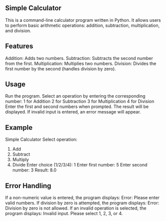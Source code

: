 ## Simple Calculator
This is a command-line calculator program written in Python. It allows users to perform basic arithmetic operations: addition, subtraction, multiplication, and division.

## Features
Addition: Adds two numbers.
Subtraction: Subtracts the second number from the first.
Multiplication: Multiplies two numbers.
Division: Divides the first number by the second (handles division by zero).

## Usage
Run the program.
Select an operation by entering the corresponding number:
1 for Addition
2 for Subtraction
3 for Multiplication
4 for Division
Enter the first and second numbers when prompted.
The result will be displayed. If invalid input is entered, an error message will appear.

## Example
Simple Calculator
Select operation:
1. Add
2. Subtract
3. Multiply
4. Divide
Enter choice (1/2/3/4): 1
Enter first number: 5
Enter second number: 3
Result: 8.0

## Error Handling
If a non-numeric value is entered, the program displays:
Error: Please enter valid numbers.
If division by zero is attempted, the program displays:
Error: Division by zero is not allowed.
If an invalid operation is selected, the program displays:
Invalid input. Please select 1, 2, 3, or 4.
